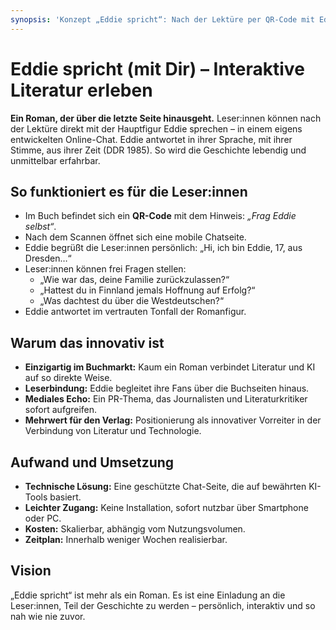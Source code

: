 ```yaml
---
synopsis: 'Konzept „Eddie spricht“: Nach der Lektüre per QR‑Code mit Eddie chatten – interaktive Fortsetzung des Romans, die Figur antwortet in Stimme und Zeit (DDR 1985); Nutzen für Leserbindung, PR und Verlagspositionierung.'
---
```


# Eddie spricht (mit Dir) – Interaktive Literatur erleben

**Ein Roman, der über die letzte Seite hinausgeht.** Leser:innen können nach der
Lektüre direkt mit der Hauptfigur Eddie sprechen – in einem eigens entwickelten
Online-Chat. Eddie antwortet in ihrer Sprache, mit ihrer Stimme, aus ihrer Zeit
(DDR 1985). So wird die Geschichte lebendig und unmittelbar erfahrbar.

## So funktioniert es für die Leser:innen

- Im Buch befindet sich ein **QR-Code** mit dem Hinweis: *„Frag Eddie selbst“*.
- Nach dem Scannen öffnet sich eine mobile Chatseite.
- Eddie begrüßt die Leser:innen persönlich: „Hi, ich bin Eddie, 17, aus Dresden…“
- Leser:innen können frei Fragen stellen:
  - „Wie war das, deine Familie zurückzulassen?“
  - „Hattest du in Finnland jemals Hoffnung auf Erfolg?“
  - „Was dachtest du über die Westdeutschen?“
- Eddie antwortet im vertrauten Tonfall der Romanfigur.

## Warum das innovativ ist

- **Einzigartig im Buchmarkt:** Kaum ein Roman verbindet Literatur und KI auf so direkte Weise.
- **Leserbindung:** Eddie begleitet ihre Fans über die Buchseiten hinaus.
- **Mediales Echo:** Ein PR-Thema, das Journalisten und Literaturkritiker sofort aufgreifen.
- **Mehrwert für den Verlag:** Positionierung als innovativer Vorreiter in der Verbindung von Literatur und Technologie.

## Aufwand und Umsetzung

- **Technische Lösung:** Eine geschützte Chat-Seite, die auf bewährten KI-Tools basiert.
- **Leichter Zugang:** Keine Installation, sofort nutzbar über Smartphone oder PC.
- **Kosten:** Skalierbar, abhängig vom Nutzungsvolumen.
- **Zeitplan:** Innerhalb weniger Wochen realisierbar.

## Vision

„Eddie spricht“ ist mehr als ein Roman. Es ist eine Einladung an die
Leser:innen, Teil der Geschichte zu werden – persönlich, interaktiv und so nah
wie nie zuvor.
